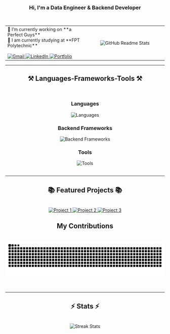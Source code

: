 <h3 align="center">Hi, I'm a Data Engineer & Backend Developer</h3>
<br/>

<table style=""width="100%", align="center", boder="none">
    <tr>
        <td width="50%">
            🔭 I’m currently working on **a Perfect Guys**<br/>
            🌱 I am currently studying at **FPT Polytechnic**<br/><br/>
            <a href="mailto:anhndt25@gmail.com">
                <img src="https://img.shields.io/badge/Gmail-333333?style=for-the-badge&logo=gmail&logoColor=red" alt="Gmail" />
            </a>
            <a href="https://linkedin.com/in/pedro-sales-muniz" target="_blank">
                <img src="https://img.shields.io/badge/LinkedIn-0077B5?style=for-the-badge&logo=linkedin&logoColor=white" alt="LinkedIn" />
            </a>
            <a href="https://salesp07.github.io" target="_blank">
                <img src="https://img.shields.io/badge/Portfolio-FF5722?style=for-the-badge&logo=todoist&logoColor=white" alt="Portfolio" />
            </a>
        </td>
        <td width="50%" align="center">
            <img width="390" src="https://github-readme-stats-salesp07.vercel.app/api?username=ntuananhdevs&count_private=true&show_icons=true&theme=react&rank_icon=github&border_radius=10" alt="GitHub Readme Stats" />
        </td>
    </tr>
</table>

<hr/>

<h2 align="center">⚒️ Languages-Frameworks-Tools ⚒️</h2>
<br/>
<div align="center">
    <h3>Languages</h3>
    <img src="https://skillicons.dev/icons?i=python,javascript,php,ruby,go" alt="Languages" />
    <h3>Backend Frameworks</h3>
    <img src="https://skillicons.dev/icons?i=laravel,nodejs,express,flask,django" alt="Backend Frameworks" />
    <h3>Tools</h3>
    <img src="https://skillicons.dev/icons?i=git,github,vscode,firebase,mongodb,mysql,bootstrap,mui,tailwind,laravel" alt="Tools" />
</div>

<br/>
<hr/>

<h2 align="center">📚 Featured Projects 📚</h2>
<br/>
<div align="center">
    <a href="https://github.com/ntuananhdevs/project1" target="_blank">
        <img src="https://img.shields.io/badge/Project1-Informative%20Description-green?style=for-the-badge" alt="Project 1" />
    </a>
    <a href="https://github.com/ntuananhdevs/project2" target="_blank">
        <img src="https://img.shields.io/badge/Project2-Informative%20Description-blue?style=for-the-badge" alt="Project 2" />
    </a>
    <a href="https://github.com/ntuananhdevs/project3" target="_blank">
        <img src="https://img.shields.io/badge/Project3-Informative%20Description-yellow?style=for-the-badge" alt="Project 3" />
    </a>
</div>

<div align="center">
    <h2>My Contributions</h2>
    <br>
    <img alt="snake eating my contributions" src="https://raw.githubusercontent.com/ntuananhdevs/ntuananhdevs/output/github-contribution-grid-snake.svg" />
    <br/><br/><br/>
</div>

<hr/>

<h2 align="center">⚡ Stats ⚡</h2>
<br>
<div align="center">
    <img width="390" src="https://github-readme-streak-stats-salesp07.vercel.app/?user=ntuananhdevs&count_private=true&theme=react&border_radius=10" alt="Streak Stats"/>
</div>
